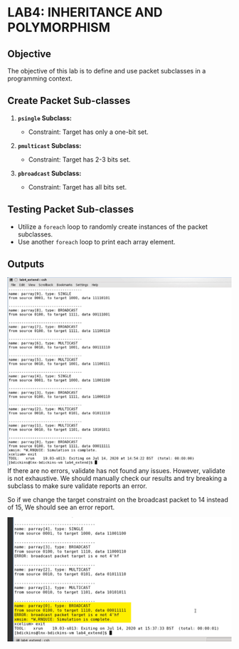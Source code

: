 # LAB4: INHERITANCE AND POLYMORPHISM

## Objective
The objective of this lab is to define and use packet subclasses in a programming context.

## Create Packet Sub-classes
1. **`psingle` Subclass:**
   - Constraint: Target has only a one-bit set.

2. **`pmulticast` Subclass:**
   - Constraint: Target has 2-3 bits set.

3. **`pbroadcast` Subclass:**
   - Constraint: Target has all bits set.

## Testing Packet Sub-classes
- Utilize a `foreach` loop to randomly create instances of the packet subclasses.
- Use another `foreach` loop to print each array element.


## Outputs
![lab4](lab4.png)
If there are no errors, validate has not found any issues. However, validate is 
not exhaustive. We should manually check our results and try breaking a subclass to make 
sure validate reports an error. 

So if we change the target constraint on the broadcast packet to 14 instead of 15, We should see an error report. 

![lab4-1](lab4-1.png)
